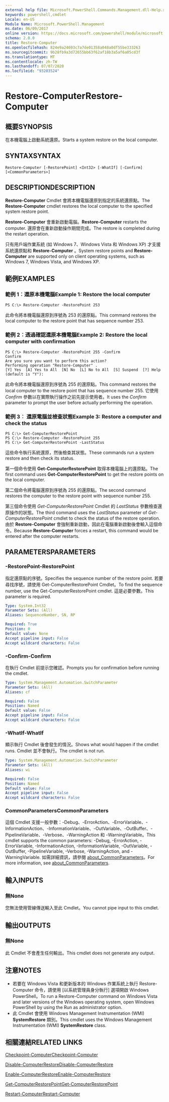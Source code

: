 ```yaml
---
external help file: Microsoft.PowerShell.Commands.Management.dll-Help.xml
keywords: powershell,cmdlet
Locale: en-US
Module Name: Microsoft.PowerShell.Management
ms.date: 06/09/2017
online version: https://docs.microsoft.com/powershell/module/microsoft.powershell.management/restore-computer?view=powershell-5.1&WT.mc_id=ps-gethelp
schema: 2.0.0
title: Restore-Computer
ms.openlocfilehash: 824e9a24693c7a7de01358a048a0df55be333263
ms.sourcegitcommit: 9b28fb9a3d72655bb63f62af18b3a5af6a05cd3f
ms.translationtype: MT
ms.contentlocale: zh-TW
ms.lasthandoff: 07/07/2020
ms.locfileid: "93203524"
---
```

# <span data-ttu-id="a6d84-103">Restore-Computer</span><span class="sxs-lookup"><span data-stu-id="a6d84-103">Restore-Computer</span></span>

## <span data-ttu-id="a6d84-104">概要</span><span class="sxs-lookup"><span data-stu-id="a6d84-104">SYNOPSIS</span></span>
<span data-ttu-id="a6d84-105">在本機電腦上啟動系統還原。</span><span class="sxs-lookup"><span data-stu-id="a6d84-105">Starts a system restore on the local computer.</span></span>

## <span data-ttu-id="a6d84-106">SYNTAX</span><span class="sxs-lookup"><span data-stu-id="a6d84-106">SYNTAX</span></span>

```
Restore-Computer [-RestorePoint] <Int32> [-WhatIf] [-Confirm] [<CommonParameters>]
```

## <span data-ttu-id="a6d84-107">DESCRIPTION</span><span class="sxs-lookup"><span data-stu-id="a6d84-107">DESCRIPTION</span></span>
<span data-ttu-id="a6d84-108">**Restore-Computer** Cmdlet 會將本機電腦還原到指定的系統還原點。</span><span class="sxs-lookup"><span data-stu-id="a6d84-108">The **Restore-Computer** cmdlet restores the local computer to the specified system restore point.</span></span>

<span data-ttu-id="a6d84-109">**Restore-Computer** 會重新啟動電腦。</span><span class="sxs-lookup"><span data-stu-id="a6d84-109">**Restore-Computer** restarts the computer.</span></span>
<span data-ttu-id="a6d84-110">還原會在重新啟動操作期間完成。</span><span class="sxs-lookup"><span data-stu-id="a6d84-110">The restore is completed during the restart operation.</span></span>

<span data-ttu-id="a6d84-111">只有用戶端作業系統 (如 Windows 7、Windows Vista 和 Windows XP) 才支援系統還原點和 **Restore-Computer** 。</span><span class="sxs-lookup"><span data-stu-id="a6d84-111">System restore points and **Restore-Computer** are supported only on client operating systems, such as Windows 7, Windows Vista, and Windows XP.</span></span>

## <span data-ttu-id="a6d84-112">範例</span><span class="sxs-lookup"><span data-stu-id="a6d84-112">EXAMPLES</span></span>

### <span data-ttu-id="a6d84-113">範例 1︰還原本機電腦</span><span class="sxs-lookup"><span data-stu-id="a6d84-113">Example 1: Restore the local computer</span></span>

```
PS C:\> Restore-Computer -RestorePoint 253
```

<span data-ttu-id="a6d84-114">此命令將本機電腦還原到序號為 253 的還原點。</span><span class="sxs-lookup"><span data-stu-id="a6d84-114">This command restores the local computer to the restore point that has sequence number 253.</span></span>

### <span data-ttu-id="a6d84-115">範例 2︰透過確認還原本機電腦</span><span class="sxs-lookup"><span data-stu-id="a6d84-115">Example 2: Restore the local computer with confirmation</span></span>

```
PS C:\> Restore-Computer -RestorePoint 255 -Confirm
Confirm
Are you sure you want to perform this action?
Performing operation "Restore-Computer" .
[Y] Yes  [A] Yes to All  [N] No  [L] No to All  [S] Suspend  [?] Help (default is "Y"):
```

<span data-ttu-id="a6d84-116">此命令將本機電腦還原到序號為 255 的還原點。</span><span class="sxs-lookup"><span data-stu-id="a6d84-116">This command restores the local computer to the restore point that has sequence number 255.</span></span>
<span data-ttu-id="a6d84-117">它使用 *Confirm* 參數以在實際執行操作之前先提示使用者。</span><span class="sxs-lookup"><span data-stu-id="a6d84-117">It uses the *Confirm* parameter to prompt the user before actually performing the operation.</span></span>

### <span data-ttu-id="a6d84-118">範例 3︰ 還原電腦並檢查狀態</span><span class="sxs-lookup"><span data-stu-id="a6d84-118">Example 3: Restore a computer and check the status</span></span>

```
PS C:\> Get-ComputerRestorePoint
PS C:\> Restore-Computer -RestorePoint 255
PS C:\> Get-ComputerRestorePoint -LastStatus
```

<span data-ttu-id="a6d84-119">這些命令執行系統還原，然後檢查其狀態。</span><span class="sxs-lookup"><span data-stu-id="a6d84-119">These commands run a system restore and then check its status.</span></span>

<span data-ttu-id="a6d84-120">第一個命令使用 **Get-ComputerRestorePoint** 取得本機電腦上的還原點。</span><span class="sxs-lookup"><span data-stu-id="a6d84-120">The first command uses **Get-ComputerRestorePoint** to get the restore points on the local computer.</span></span>

<span data-ttu-id="a6d84-121">第二個命令將電腦還原到序號為 255 的還原點。</span><span class="sxs-lookup"><span data-stu-id="a6d84-121">The second command restores the computer to the restore point with sequence number 255.</span></span>

<span data-ttu-id="a6d84-122">第三個命令使用 *Get-ComputerRestorePoint* Cmdlet 的 *LastStatus* 參數檢查還原操作的狀態。</span><span class="sxs-lookup"><span data-stu-id="a6d84-122">The third command uses the *LastStatus* parameter of *Get-ComputerRestorePoint* cmdlet to check the status of the restore operation.</span></span>
<span data-ttu-id="a6d84-123">由於 **Restore-Computer** 會強制重新啟動，因此在電腦重新啟動後會輸入這個命令。</span><span class="sxs-lookup"><span data-stu-id="a6d84-123">Because **Restore-Computer** forces a restart, this command would be entered after the computer restarts.</span></span>

## <span data-ttu-id="a6d84-124">PARAMETERS</span><span class="sxs-lookup"><span data-stu-id="a6d84-124">PARAMETERS</span></span>

### <span data-ttu-id="a6d84-125">-RestorePoint</span><span class="sxs-lookup"><span data-stu-id="a6d84-125">-RestorePoint</span></span>
<span data-ttu-id="a6d84-126">指定還原點的序號。</span><span class="sxs-lookup"><span data-stu-id="a6d84-126">Specifies the sequence number of the restore point.</span></span>
<span data-ttu-id="a6d84-127">若要尋找序號，請使用 Get-ComputerRestorePoint Cmdlet。</span><span class="sxs-lookup"><span data-stu-id="a6d84-127">To find the sequence number, use the Get-ComputerRestorePoint cmdlet.</span></span>
<span data-ttu-id="a6d84-128">這是必要參數。</span><span class="sxs-lookup"><span data-stu-id="a6d84-128">This parameter is required.</span></span>

```yaml
Type: System.Int32
Parameter Sets: (All)
Aliases: SequenceNumber, SN, RP

Required: True
Position: 0
Default value: None
Accept pipeline input: False
Accept wildcard characters: False
```

### <span data-ttu-id="a6d84-129">-Confirm</span><span class="sxs-lookup"><span data-stu-id="a6d84-129">-Confirm</span></span>
<span data-ttu-id="a6d84-130">在執行 Cmdlet 前提示您確認。</span><span class="sxs-lookup"><span data-stu-id="a6d84-130">Prompts you for confirmation before running the cmdlet.</span></span>

```yaml
Type: System.Management.Automation.SwitchParameter
Parameter Sets: (All)
Aliases: cf

Required: False
Position: Named
Default value: False
Accept pipeline input: False
Accept wildcard characters: False
```

### <span data-ttu-id="a6d84-131">-WhatIf</span><span class="sxs-lookup"><span data-stu-id="a6d84-131">-WhatIf</span></span>
<span data-ttu-id="a6d84-132">顯示執行 Cmdlet 後會發生的情況。</span><span class="sxs-lookup"><span data-stu-id="a6d84-132">Shows what would happen if the cmdlet runs.</span></span>
<span data-ttu-id="a6d84-133">Cmdlet 並不會執行。</span><span class="sxs-lookup"><span data-stu-id="a6d84-133">The cmdlet is not run.</span></span>

```yaml
Type: System.Management.Automation.SwitchParameter
Parameter Sets: (All)
Aliases: wi

Required: False
Position: Named
Default value: False
Accept pipeline input: False
Accept wildcard characters: False
```

### <span data-ttu-id="a6d84-134">CommonParameters</span><span class="sxs-lookup"><span data-stu-id="a6d84-134">CommonParameters</span></span>
<span data-ttu-id="a6d84-135">這個 Cmdlet 支援一般參數：-Debug、-ErrorAction、-ErrorVariable、-InformationAction、-InformationVariable、-OutVariable、-OutBuffer、-PipelineVariable、-Verbose、-WarningAction 和 -WarningVariable。</span><span class="sxs-lookup"><span data-stu-id="a6d84-135">This cmdlet supports the common parameters: -Debug, -ErrorAction, -ErrorVariable, -InformationAction, -InformationVariable, -OutVariable, -OutBuffer, -PipelineVariable, -Verbose, -WarningAction, and -WarningVariable.</span></span> <span data-ttu-id="a6d84-136">如需詳細資訊，請參閱 [about_CommonParameters](https://go.microsoft.com/fwlink/?LinkID=113216)。</span><span class="sxs-lookup"><span data-stu-id="a6d84-136">For more information, see [about_CommonParameters](https://go.microsoft.com/fwlink/?LinkID=113216).</span></span>

## <span data-ttu-id="a6d84-137">輸入</span><span class="sxs-lookup"><span data-stu-id="a6d84-137">INPUTS</span></span>

### <span data-ttu-id="a6d84-138">無</span><span class="sxs-lookup"><span data-stu-id="a6d84-138">None</span></span>
<span data-ttu-id="a6d84-139">您無法使用管線傳送輸入至此 Cmdlet。</span><span class="sxs-lookup"><span data-stu-id="a6d84-139">You cannot pipe input to this cmdlet.</span></span>

## <span data-ttu-id="a6d84-140">輸出</span><span class="sxs-lookup"><span data-stu-id="a6d84-140">OUTPUTS</span></span>

### <span data-ttu-id="a6d84-141">無</span><span class="sxs-lookup"><span data-stu-id="a6d84-141">None</span></span>
<span data-ttu-id="a6d84-142">此 Cmdlet 不會產生任何輸出。</span><span class="sxs-lookup"><span data-stu-id="a6d84-142">This cmdlet does not generate any output.</span></span>

## <span data-ttu-id="a6d84-143">注意</span><span class="sxs-lookup"><span data-stu-id="a6d84-143">NOTES</span></span>

* <span data-ttu-id="a6d84-144">若要在 Windows Vista 和更新版本的 Windows 作業系統上執行 Restore-Computer 命令，請使用 [以系統管理員身分執行] 選項開啟 Windows PowerShell。</span><span class="sxs-lookup"><span data-stu-id="a6d84-144">To run a Restore-Computer command on Windows Vista and later versions of the Windows operating system, open Windows PowerShell by using the Run as administrator option.</span></span>
* <span data-ttu-id="a6d84-145">此 Cmdlet 會使用 Windows Management Instrumentation (WMI) **SystemRestore** 類別。</span><span class="sxs-lookup"><span data-stu-id="a6d84-145">This cmdlet uses the Windows Management Instrumentation (WMI) **SystemRestore** class.</span></span>

## <span data-ttu-id="a6d84-146">相關連結</span><span class="sxs-lookup"><span data-stu-id="a6d84-146">RELATED LINKS</span></span>

[<span data-ttu-id="a6d84-147">Checkpoint-Computer</span><span class="sxs-lookup"><span data-stu-id="a6d84-147">Checkpoint-Computer</span></span>](Checkpoint-Computer.md)

[<span data-ttu-id="a6d84-148">Disable-ComputerRestore</span><span class="sxs-lookup"><span data-stu-id="a6d84-148">Disable-ComputerRestore</span></span>](Disable-ComputerRestore.md)

[<span data-ttu-id="a6d84-149">Enable-ComputerRestore</span><span class="sxs-lookup"><span data-stu-id="a6d84-149">Enable-ComputerRestore</span></span>](Enable-ComputerRestore.md)

[<span data-ttu-id="a6d84-150">Get-ComputerRestorePoint</span><span class="sxs-lookup"><span data-stu-id="a6d84-150">Get-ComputerRestorePoint</span></span>](Get-ComputerRestorePoint.md)

[<span data-ttu-id="a6d84-151">Restart-Computer</span><span class="sxs-lookup"><span data-stu-id="a6d84-151">Restart-Computer</span></span>](Restart-Computer.md)
